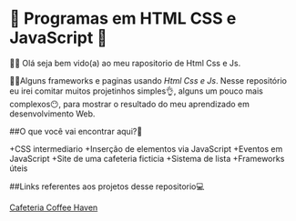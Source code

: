 # 👾 Programas em HTML CSS e JavaScript 👾
🥷🏻 Olá seja bem vido(a) ao meu rapositorio de Html Css e Js.

🥷🏻Alguns frameworks e paginas usando *Html Css e Js*. Nesse repositório eu irei comitar muitos projetinhos simples👌, alguns um pouco mais complexos😶, para mostrar o resultado do meu aprendizado em desenvolvimento Web.

##O que você vai encontrar aqui?🤔

+CSS intermediario
+Inserção de elementos via JavaScript
+Eventos em JavaScript
+Site de uma cafeteria ficticia
+Sistema de lista
+Frameworks úteis

##Links referentes aos projetos desse repositorio💻

[Cafeteria Coffee Haven](https://juliano-monteiro.github.io/HTML_CSS_JS/Cafeteria/)